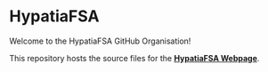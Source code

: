 # HypatiaFSA

Welcome to the HypatiaFSA GitHub Organisation!

This repository hosts the source files for the
[**HypatiaFSA Webpage**](https://hypatiafsa.github.io/).
